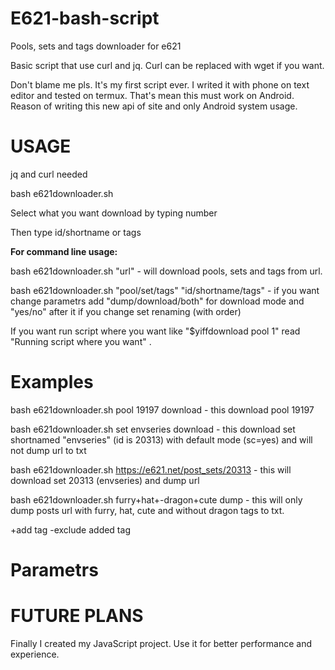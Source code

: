 # E621-bash-script

Pools, sets and tags  downloader for e621

Basic script that use curl and jq. Curl can be replaced with wget if you want.

Don't blame me pls. It's my first script ever. I writed it with phone on text editor and tested on termux. That's mean this must work on Android. Reason of writing this new api of site and only Android system usage. 


# USAGE

jq and curl needed

bash e621downloader.sh

Select what you want download by typing number

Then type id/shortname or tags

<b> For command line usage:</b>

bash e621downloader.sh "url" - will download pools, sets and tags from url.

bash e621downloader.sh "pool/set/tags" "id/shortname/tags" - if you want change parametrs add "dump/download/both" for download mode and "yes/no" after it if you change set renaming (with order)

If you want run script where you want like "$yiffdownload pool 1" read "Running script where you want" . 

# Examples

bash e621downloader.sh pool 19197 download - this download pool 19197

bash e621downloader.sh set envseries download - this download set shortnamed "envseries" (id is 20313) with default mode (sc=yes) and will not dump url to txt

bash e621downloader.sh https://e621.net/post_sets/20313 - this will download set 20313 (envseries) and dump url

bash e621downloader.sh furry+hat+-dragon+cute dump - this will only dump posts url with furry, hat, cute and without dragon tags to txt. 

+add tag
-exclude added tag

# Parametrs


# FUTURE PLANS

Finally I created my JavaScript project. Use it for better performance and experience.
